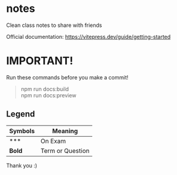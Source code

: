 # notes
Clean class notes to share with friends

Official documentation: https://vitepress.dev/guide/getting-started

# IMPORTANT!  
Run these commands before you make a commit!
> npm run docs:build  
> npm run docs:preview

## Legend  

| Symbols      | Meaning   | 
|--------------|-----------|
| *** | On Exam      |
| **Bold**    | Term or Question  |

Thank you :)